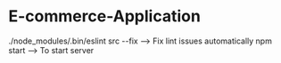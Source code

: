 # E-commerce-Application
./node_modules/.bin/eslint src --fix          --> Fix lint issues automatically
npm start  --> To start server
